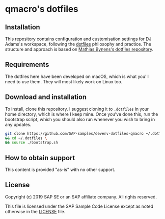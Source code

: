 # qmacro's dotfiles

## Installation

This repository contains configuration and customisation settings for DJ Adams's workspace, following the [dotfiles](https://dotfiles.github.io/) philosophy and practice. The structure and approach is based on [Mathias Bynens's dotfiles repository](https://github.com/mathiasbynens/dotfiles).

## Requirements

The dotfiles here have been developed on macOS, which is what you'll need to use them. They will most likely work on Linux too.

## Download and installation

To install, clone this repository. I suggest cloning it to `.dotfiles` in your home directory, which is where I keep mine. Once you've done this, run the bootstrap script, which you should also run whenever you wish to bring in any updates.

```bash
git clone https://github.com/SAP-samples/devenv-dotfiles-qmacro ~/.dotfiles \
&& cd ~/.dotfiles \
&& source ./bootstrap.sh
```

## How to obtain support

This content is provided "as-is" with no other support.

## License

Copyright (c) 2019 SAP SE or an SAP affiliate company. All rights reserved.

This file is licensed under the SAP Sample Code License except as noted otherwise in the [LICENSE](LICENSE) file.


